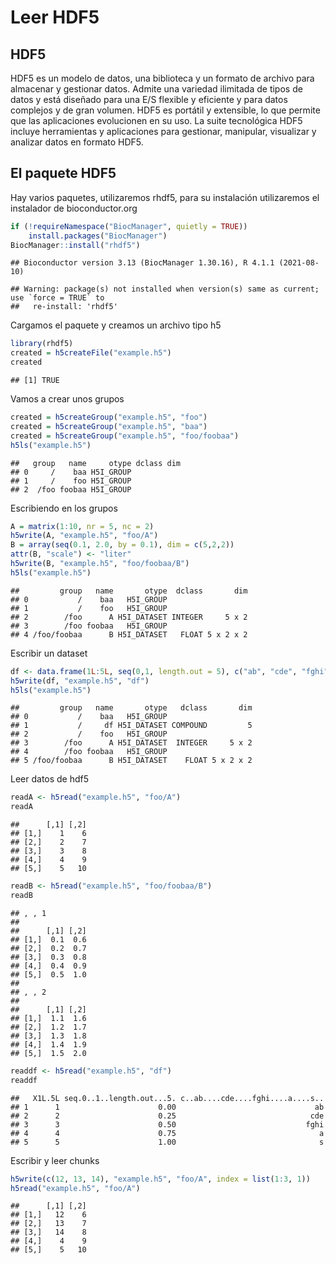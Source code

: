 Leer HDF5
================

## HDF5

HDF5 es un modelo de datos, una biblioteca y un formato de archivo para
almacenar y gestionar datos. Admite una variedad ilimitada de tipos de
datos y está diseñado para una E/S flexible y eficiente y para datos
complejos y de gran volumen. HDF5 es portátil y extensible, lo que
permite que las aplicaciones evolucionen en su uso. La suite tecnológica
HDF5 incluye herramientas y aplicaciones para gestionar, manipular,
visualizar y analizar datos en formato HDF5.

## El paquete HDF5

Hay varios paquetes, utilizaremos rhdf5, para su instalación
utilizaremos el instalador de bioconductor.org

``` r
if (!requireNamespace("BiocManager", quietly = TRUE))
    install.packages("BiocManager")
BiocManager::install("rhdf5")
```

    ## Bioconductor version 3.13 (BiocManager 1.30.16), R 4.1.1 (2021-08-10)

    ## Warning: package(s) not installed when version(s) same as current; use `force = TRUE` to
    ##   re-install: 'rhdf5'

Cargamos el paquete y creamos un archivo tipo h5

``` r
library(rhdf5)
created = h5createFile("example.h5")
created
```

    ## [1] TRUE

Vamos a crear unos grupos

``` r
created = h5createGroup("example.h5", "foo")
created = h5createGroup("example.h5", "baa")
created = h5createGroup("example.h5", "foo/foobaa")
h5ls("example.h5")
```

    ##   group   name     otype dclass dim
    ## 0     /    baa H5I_GROUP           
    ## 1     /    foo H5I_GROUP           
    ## 2  /foo foobaa H5I_GROUP

Escribiendo en los grupos

``` r
A = matrix(1:10, nr = 5, nc = 2)
h5write(A, "example.h5", "foo/A")
B = array(seq(0.1, 2.0, by = 0.1), dim = c(5,2,2))
attr(B, "scale") <- "liter"
h5write(B, "example.h5", "foo/foobaa/B")
h5ls("example.h5")
```

    ##         group   name       otype  dclass       dim
    ## 0           /    baa   H5I_GROUP                  
    ## 1           /    foo   H5I_GROUP                  
    ## 2        /foo      A H5I_DATASET INTEGER     5 x 2
    ## 3        /foo foobaa   H5I_GROUP                  
    ## 4 /foo/foobaa      B H5I_DATASET   FLOAT 5 x 2 x 2

Escribir un dataset

``` r
df <- data.frame(1L:5L, seq(0,1, length.out = 5), c("ab", "cde", "fghi", "a", "s"), stringsAsFactors = FALSE)
h5write(df, "example.h5", "df")
h5ls("example.h5")
```

    ##         group   name       otype   dclass       dim
    ## 0           /    baa   H5I_GROUP                   
    ## 1           /     df H5I_DATASET COMPOUND         5
    ## 2           /    foo   H5I_GROUP                   
    ## 3        /foo      A H5I_DATASET  INTEGER     5 x 2
    ## 4        /foo foobaa   H5I_GROUP                   
    ## 5 /foo/foobaa      B H5I_DATASET    FLOAT 5 x 2 x 2

Leer datos de hdf5

``` r
readA <- h5read("example.h5", "foo/A")
readA
```

    ##      [,1] [,2]
    ## [1,]    1    6
    ## [2,]    2    7
    ## [3,]    3    8
    ## [4,]    4    9
    ## [5,]    5   10

``` r
readB <- h5read("example.h5", "foo/foobaa/B")
readB
```

    ## , , 1
    ## 
    ##      [,1] [,2]
    ## [1,]  0.1  0.6
    ## [2,]  0.2  0.7
    ## [3,]  0.3  0.8
    ## [4,]  0.4  0.9
    ## [5,]  0.5  1.0
    ## 
    ## , , 2
    ## 
    ##      [,1] [,2]
    ## [1,]  1.1  1.6
    ## [2,]  1.2  1.7
    ## [3,]  1.3  1.8
    ## [4,]  1.4  1.9
    ## [5,]  1.5  2.0

``` r
readdf <- h5read("example.h5", "df")
readdf
```

    ##   X1L.5L seq.0..1..length.out...5. c..ab....cde....fghi....a....s..
    ## 1      1                      0.00                               ab
    ## 2      2                      0.25                              cde
    ## 3      3                      0.50                             fghi
    ## 4      4                      0.75                                a
    ## 5      5                      1.00                                s

Escribir y leer chunks

``` r
h5write(c(12, 13, 14), "example.h5", "foo/A", index = list(1:3, 1))
h5read("example.h5", "foo/A")
```

    ##      [,1] [,2]
    ## [1,]   12    6
    ## [2,]   13    7
    ## [3,]   14    8
    ## [4,]    4    9
    ## [5,]    5   10
